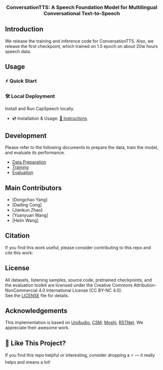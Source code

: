 <!-- <img src="assets/logo.png"> -->
<h3  align="center"> ConversationTTS: A Speech Foundation Model for Multilingual Conversational Text-to-Speech</h3>


## Introduction

We release the training and inference code for ConversationTTS. Also, we release the first checkpoint, which trained on 1.5 epoch on about 20w hours speech data.

## Usage
### ⚡ Quick Start  

### 🛠️ Local Deployment  
Install and Run CapSpeech locally.  
- 💿 Installation & Usage: [📄 Instrucitons](docs/quick_use.md)

## Development
Please refer to the following documents to prepare the data, train the model, and evaluate its performance.
- [Data Preparation](docs/dataset.md)  
- [Training](docs/training.md)  
- [Evaluation](capspeech/eval/README.md)  

## Main Contributors

- [Dongchao Yang]
- [Dading Cong]
- [Jiankun Zhao]
- [Yuanyuan Wang]
- [Helin Wang]

## Citation

If you find this work useful, please consider contributing to this repo and cite this work:


## License
All datasets, listening samples, source code, pretrained checkpoints, and the evaluation toolkit are licensed under the Creative Commons Attribution-NonCommercial 4.0 International License (CC BY-NC 4.0).  
See the [LICENSE](./LICENSE) file for details.

## Acknowledgements

This implementation is based on [UniAudio](https://github.com/yangdongchao/UniAudio), [CSM](https://github.com/SesameAILabs/csm), [Moshi](https://github.com/kyutai-labs/moshi), [RSTNet](https://github.com/yangdongchao/RSTnet). We appreciate their awesome work.

## 🌟 Like This Project?
If you find this repo helpful or interesting, consider dropping a ⭐ — it really helps and means a lot!

